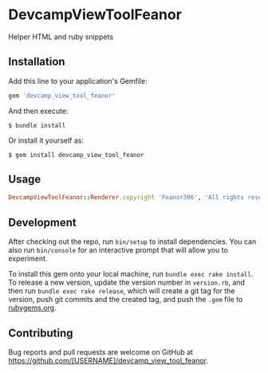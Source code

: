 # DevcampViewToolFeanor

Helper HTML and ruby snippets

## Installation

Add this line to your application's Gemfile:

```ruby
gem 'devcamp_view_tool_feanor'
```

And then execute:

    $ bundle install

Or install it yourself as:

    $ gem install devcamp_view_tool_feanor

## Usage

```ruby
DevcampViewToolFeanor::Renderer.copyright 'Feanor306', 'All rights reserved'
```

## Development

After checking out the repo, run `bin/setup` to install dependencies. You can also run `bin/console` for an interactive prompt that will allow you to experiment.

To install this gem onto your local machine, run `bundle exec rake install`. To release a new version, update the version number in `version.rb`, and then run `bundle exec rake release`, which will create a git tag for the version, push git commits and the created tag, and push the `.gem` file to [rubygems.org](https://rubygems.org).

## Contributing

Bug reports and pull requests are welcome on GitHub at https://github.com/[USERNAME]/devcamp_view_tool_feanor.
